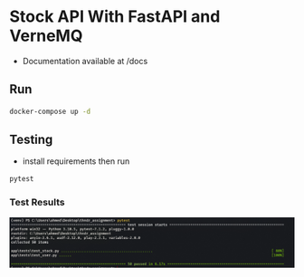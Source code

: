 # Stock API With FastAPI and VerneMQ

- Documentation available at /docs

## Run

```bash
docker-compose up -d
```

## Testing

- install requirements then run

```bash
pytest

```

### Test Results

![alt text](./img/testResult.png)
